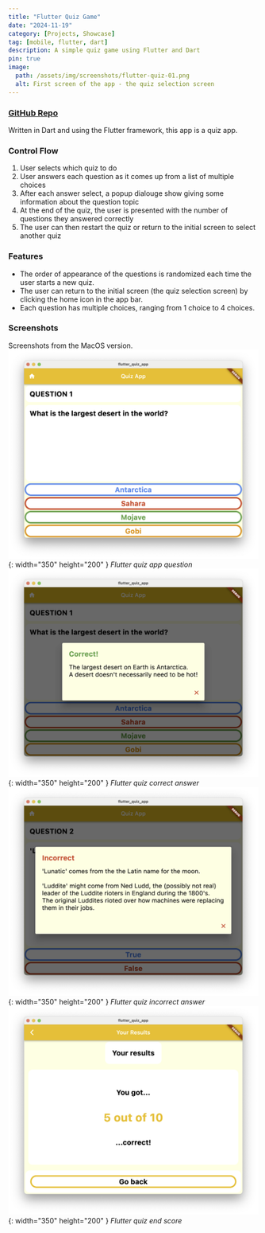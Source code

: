 ```yaml
---
title: "Flutter Quiz Game"
date: "2024-11-19"
category: [Projects, Showcase]
tag: [mobile, flutter, dart]
description: A simple quiz game using Flutter and Dart
pin: true
image:
  path: /assets/img/screenshots/flutter-quiz-01.png
  alt: First screen of the app - the quiz selection screen
---
```

### [<i class="fab fa-github"></i> GitHub Repo](https://github.com/DBerry07/Flutter_QuizGame)

Written in Dart and using the Flutter framework, this app is a quiz app.

### Control Flow
1. User selects which quiz to do
2. User answers each question as it comes up from a list of multiple choices
3. After each answer select, a popup dialouge show giving some information about the question topic
4. At the end of the quiz, the user is presented with the number of questions they answered correctly
5. The user can then restart the quiz or return to the initial screen to select another quiz

### Features
+ The order of appearance of the questions is randomized each time the user starts a new quiz.
+ The user can return to the initial screen (the quiz selection screen) by clicking the home icon in the app bar.
+ Each question has multiple choices, ranging from 1 choice to 4 choices.

### Screenshots
Screenshots from the MacOS version.<br>
![Quiz App Question Screenshot](/assets/img/screenshots/flutter-quiz-02.png){: width="350" height="200" }
_Flutter quiz app question_<br>
![Quiz App Correct Screenshot](/assets/img/screenshots/flutter-quiz-03.png){: width="350" height="200" }
_Flutter quiz correct answer_<br>
![Quiz App Incorrect Screenshot](/assets/img/screenshots/flutter-quiz-04.png){: width="350" height="200" }
_Flutter quiz incorrect answer_<br>
![Quiz App Score Screenshot](/assets/img/screenshots/flutter-quiz-05.png){: width="350" height="200" }
_Flutter quiz end score_<br>

